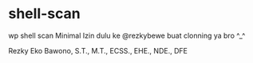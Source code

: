 # shell-scan
wp shell scan
Minimal Izin dulu ke @rezkybewe buat clonning ya bro ^_^

Rezky Eko Bawono, S.T., M.T., ECSS., EHE., NDE., DFE
